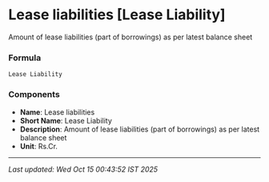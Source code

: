 # Lease liabilities [Lease Liability]
Amount of lease liabilities (part of borrowings) as per latest balance sheet

### Formula
```text
Lease Liability
```


### Components
- **Name**: Lease liabilities
- **Short Name**: Lease Liability
- **Description**: Amount of lease liabilities (part of borrowings) as per latest balance sheet
- **Unit**: Rs.Cr.

---
*Last updated: Wed Oct 15 00:43:52 IST 2025*
